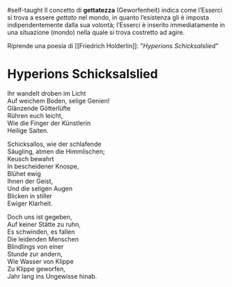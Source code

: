 #self-taught 
Il concetto di **gettatezza** (Geworfenheit) indica come l’Esserci si trova a essere _gettato_ nel mondo, in quanto l’esistenza gli è imposta indipendentemente dalla sua volontà; l’Esserci è inserito immediatamente in una situazione (mondo) nella quale si trova costretto ad agire.

Riprende una poesia di [[Friedrich Holderlin]]: "_Hyperions Schicksalslied_"
# Hyperions Schicksalslied
Ihr wandelt droben im Licht  
Auf weichem Boden, selige Genien!  
Glänzende Götterlüfte  
Rühren euch leicht,  
Wie die Finger der Künstlerin  
Heilige Saiten.  
  
Schicksallos, wie der schlafende  
Säugling, atmen die Himmlischen;  
Keusch bewahrt  
In bescheidener Knospe,  
Blühet ewig  
Ihnen der Geist,  
Und die seligen Augen  
Blicken in stiller  
Ewiger Klarheit.  
  
Doch uns ist gegeben,  
Auf keiner Stätte zu ruhn,  
Es schwinden, es fallen  
Die leidenden Menschen  
Blindlings von einer  
Stunde zur andern,  
Wie Wasser von Klippe  
Zu Klippe geworfen,  
Jahr lang ins Ungewisse hinab.